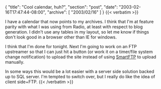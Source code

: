 {
  "title": "Cool calendar, huh?",
  "section": "post",
  "date": "2003-02-16T17:47:44-08:00",
  "archive": [
    "2003/02/16"
  ]
}
{{< verbatim >}}
<P>I have a calendar that now points to my archives.  I think that I'm at feature parity with what I was using from Radio, at least with respect to blog generation.  I didn't use any tables in my layout, so let me know if things don't look good in a browser other than IE for windows.
<P>I think that I'm done for tonight.  Next I'm going to work on an FTP upstreamer so that I can just hit a button (or work it on a timer/file system change notification) to upload the site instead of using <a href="http://www.smartftp.com">SmartFTP</a> to upload manually.
<P>In some ways this would be a lot easier with a server side solution backed up to SQL server.  I'm tempted to switch over, but I really do like the idea of client side+FTP.
{{< /verbatim >}}
